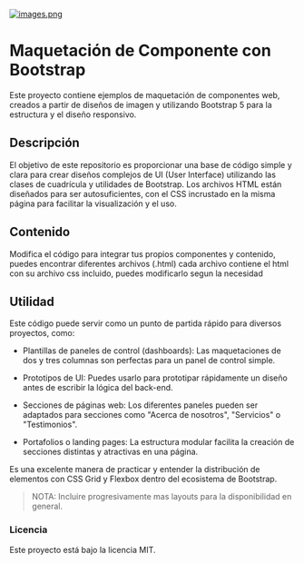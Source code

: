 [![images.png](https://i.postimg.cc/Hnhm8gR7/images.png)](https://postimg.cc/V0np23YY)
# Maquetación de Componente con Bootstrap
Este proyecto contiene ejemplos de maquetación de componentes web, creados a partir de diseños de imagen y utilizando Bootstrap 5 para la estructura y el diseño responsivo.

## Descripción
El objetivo de este repositorio es proporcionar una base de código simple y clara para crear diseños complejos de UI (User Interface) utilizando las clases de cuadrícula y utilidades de Bootstrap. Los archivos HTML están diseñados para ser autosuficientes, con el CSS incrustado en la misma página para facilitar la visualización y el uso.

## Contenido
Modifica el código para integrar tus propios componentes y contenido, puedes encontrar diferentes archivos (.html)
cada archivo contiene el html con su archivo css incluido, puedes modificarlo segun la necesidad

## Utilidad

Este código puede servir como un punto de partida rápido para diversos proyectos, como:

- Plantillas de paneles de control (dashboards): Las maquetaciones de dos y tres columnas son perfectas para un panel de control simple.

- Prototipos de UI: Puedes usarlo para prototipar rápidamente un diseño antes de escribir la lógica del back-end.

- Secciones de páginas web: Los diferentes paneles pueden ser adaptados para secciones como "Acerca de nosotros", "Servicios" o "Testimonios".

- Portafolios o landing pages: La estructura modular facilita la creación de secciones distintas y atractivas en una página.

Es una excelente manera de practicar y entender la distribución de elementos con CSS Grid y Flexbox dentro del ecosistema de Bootstrap.

> NOTA: Incluire progresivamente mas layouts para la disponibilidad en general.

### Licencia
Este proyecto está bajo la licencia MIT.
